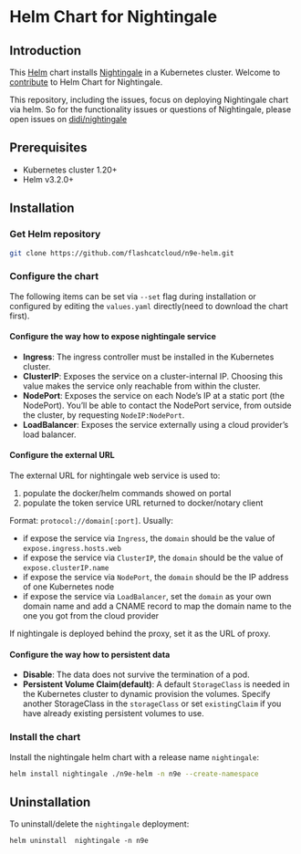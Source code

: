 # Helm Chart for Nightingale

## Introduction

This [Helm](https://github.com/flashcat/n9e-helm) chart installs [Nightingale](https://github.com/didi/nightingale) in a Kubernetes cluster. Welcome to [contribute](CONTRIBUTING.md) to Helm Chart for Nightingale.

This repository, including the issues, focus on deploying Nightingale chart via helm. So for the functionality issues or questions of Nightingale, please open issues on [didi/nightingale](https://github.com/didi/nightingale)


## Prerequisites

- Kubernetes cluster 1.20+
- Helm v3.2.0+

## Installation

### Get Helm repository

```bash
git clone https://github.com/flashcatcloud/n9e-helm.git
```

### Configure the chart
The following items can be set via `--set` flag during installation or configured by editing the `values.yaml` directly(need to download the chart first).

#### Configure the way how to expose nightingale service

- **Ingress**: The ingress controller must be installed in the Kubernetes cluster.
- **ClusterIP**: Exposes the service on a cluster-internal IP. Choosing this value makes the service only reachable from within the cluster.
- **NodePort**: Exposes the service on each Node’s IP at a static port (the NodePort). You’ll be able to contact the NodePort service, from outside the cluster, by requesting `NodeIP:NodePort`.
- **LoadBalancer**: Exposes the service externally using a cloud provider’s load balancer.

#### Configure the external URL

The external URL for nightingale web service is used to:

1. populate the docker/helm commands showed on portal
2. populate the token service URL returned to docker/notary client

Format: `protocol://domain[:port]`. Usually:

- if expose the service via `Ingress`, the `domain` should be the value of `expose.ingress.hosts.web`
- if expose the service via `ClusterIP`, the `domain` should be the value of `expose.clusterIP.name`
- if expose the service via `NodePort`, the `domain` should be the IP address of one Kubernetes node
- if expose the service via `LoadBalancer`, set the `domain` as your own domain name and add a CNAME record to map the domain name to the one you got from the cloud provider

If nightingale is deployed behind the proxy, set it as the URL of proxy.

#### Configure the way how to persistent data

- **Disable**: The data does not survive the termination of a pod.
- **Persistent Volume Claim(default)**: A default `StorageClass` is needed in the Kubernetes cluster to dynamic provision the volumes. Specify another StorageClass in the `storageClass` or set `existingClaim` if you have already existing persistent volumes to use.


### Install the chart

Install the nightingale helm chart with a release name `nightingale`:
```bash
helm install nightingale ./n9e-helm -n n9e --create-namespace
```

## Uninstallation

To uninstall/delete the `nightingale` deployment:
```
helm uninstall  nightingale -n n9e
```